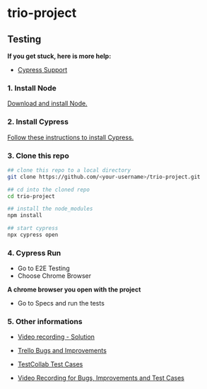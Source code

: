 # trio-project

## Testing

**If you get stuck, here is more help:**

* [Cypress Support](https://on.cypress.io/support)
  
### 1. Install Node

[Download and install Node.](https://nodejs.org/pt-br/download/current)

### 2. Install Cypress

[Follow these instructions to install Cypress.](https://on.cypress.io/installing-cypress)

### 3. Clone this repo

```bash
## clone this repo to a local directory
git clone https://github.com/<your-username>/trio-project.git

## cd into the cloned repo
cd trio-project

## install the node_modules
npm install

## start cypress
npx cypress open
```

### 4. Cypress Run

* Go to E2E Testing
* Choose Chrome Browser

**A chrome browser you open with the project**

* Go to Specs and run the tests

### 5. Other informations

* [Video recording - Solution](https://drive.google.com/file/d/1J4YMQwn05S7e6ZAW3hyHOEZ0WoYYeJrv/view?usp=sharing)

* [Trello Bugs and Improvements](https://trello.com/invite/b/0w13XHOf/ATTI343b51c4d5faa25e7b241fb2763a77c769F3C94E/trio-project)
* [TestCollab Test Cases](https://testcollab.io/project/10981/)
* [Video Recording for Bugs, Improvements and Test Cases](https://drive.google.com/file/d/1ZJRziHcHJQnIl6qeZrqXcoQM2ovygG0r/view?usp=sharing)

